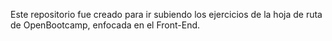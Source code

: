 Este repositorio fue creado para ir subiendo los ejercicios de la hoja de ruta de OpenBootcamp, enfocada en el Front-End.
